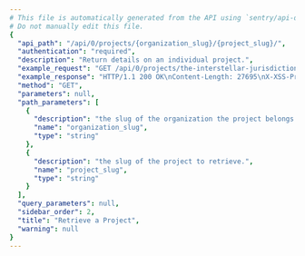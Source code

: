 ```yaml
---
# This file is automatically generated from the API using `sentry/api-docs/generator.py.`
# Do not manually edit this file.
{
  "api_path": "/api/0/projects/{organization_slug}/{project_slug}/", 
  "authentication": "required", 
  "description": "Return details on an individual project.", 
  "example_request": "GET /api/0/projects/the-interstellar-jurisdiction/pump-station/ HTTP/1.1\nHost: sentry.io\nAuthorization: Bearer <token>", 
  "example_response": "HTTP/1.1 200 OK\nContent-Length: 27695\nX-XSS-Protection: 1; mode=block\nX-Content-Type-Options: nosniff\nContent-Language: en\nAccess-Control-Expose-Headers: X-Sentry-Error, Retry-After\nVary: Accept-Language, Cookie\nAccess-Control-Allow-Methods: GET, PUT, DELETE, HEAD, OPTIONS\nAllow: GET, PUT, DELETE, HEAD, OPTIONS\nAccess-Control-Allow-Origin: *\nAccess-Control-Allow-Headers: X-Sentry-Auth, X-Requested-With, Origin, Accept, Content-Type, Authentication, Authorization\nContent-Type: application/json\nX-Frame-Options: deny\n\n{\n  \"allowedDomains\": [\n    \"*\"\n  ], \n  \"avatar\": {\n    \"avatarType\": \"letter_avatar\", \n    \"avatarUuid\": null\n  }, \n  \"builtinSymbolSources\": [\n    \"ios\", \n    \"microsoft\", \n    \"android\"\n  ], \n  \"color\": \"#3fbf7f\", \n  \"dataScrubber\": true, \n  \"dataScrubberDefaults\": true, \n  \"dateCreated\": \"2020-03-10T05:57:36.013755Z\", \n  \"defaultEnvironment\": null, \n  \"digestsMaxDelay\": 1800, \n  \"digestsMinDelay\": 300, \n  \"features\": [\n    \"servicehooks\", \n    \"data-forwarding\", \n    \"rate-limits\", \n    \"releases\", \n    \"minidump\"\n  ], \n  \"fingerprintingRules\": \"\", \n  \"firstEvent\": null, \n  \"groupingConfig\": \"newstyle:2019-10-29\", \n  \"groupingEnhancements\": \"\", \n  \"groupingEnhancementsBase\": \"common:2019-03-23\", \n  \"hasAccess\": true, \n  \"id\": \"2\", \n  \"isBookmarked\": false, \n  \"isInternal\": false, \n  \"isMember\": true, \n  \"isPublic\": false, \n  \"latestRelease\": {\n    \"authors\": [], \n    \"commitCount\": 0, \n    \"data\": {}, \n    \"dateCreated\": \"2020-03-10T05:57:54.097678Z\", \n    \"dateReleased\": null, \n    \"deployCount\": 0, \n    \"firstEvent\": null, \n    \"lastCommit\": null, \n    \"lastDeploy\": null, \n    \"lastEvent\": null, \n    \"newGroups\": 0, \n    \"owner\": null, \n    \"projects\": [\n      {\n        \"name\": \"Pump Station\", \n        \"slug\": \"pump-station\"\n      }\n    ], \n    \"ref\": \"6ba09a7c53235ee8a8fa5ee4c1ca8ca886e7fdbb\", \n    \"shortVersion\": \"2.0rc2\", \n    \"url\": null, \n    \"version\": \"2.0rc2\", \n    \"versionInfo\": {\n      \"buildHash\": null, \n      \"description\": \"2.0rc2\", \n      \"package\": null, \n      \"version\": {\n        \"raw\": \"2.0rc2\"\n      }\n    }\n  }, \n  \"name\": \"Pump Station\", \n  \"options\": {\n    \"feedback:branding\": true, \n    \"filters:blacklisted_ips\": \"\", \n    \"filters:error_messages\": \"\", \n    \"filters:releases\": \"\", \n    \"sentry:csp_ignored_sources\": \"\", \n    \"sentry:csp_ignored_sources_defaults\": true, \n    \"sentry:reprocessing_active\": false\n  }, \n  \"organization\": {\n    \"avatar\": {\n      \"avatarType\": \"letter_avatar\", \n      \"avatarUuid\": null\n    }, \n    \"dateCreated\": \"2020-03-10T05:57:35.976470Z\", \n    \"features\": [\n      \"symbol-sources\", \n      \"shared-issues\", \n      \"integrations-issue-basic\", \n      \"tweak-grouping-config\", \n      \"open-membership\", \n      \"advanced-search\", \n      \"grouping-info\", \n      \"integrations-issue-sync\", \n      \"invite-members\", \n      \"sso-saml2\", \n      \"custom-symbol-sources\", \n      \"sso-basic\"\n    ], \n    \"id\": \"2\", \n    \"isEarlyAdopter\": false, \n    \"name\": \"The Interstellar Jurisdiction\", \n    \"require2FA\": false, \n    \"slug\": \"the-interstellar-jurisdiction\", \n    \"status\": {\n      \"id\": \"active\", \n      \"name\": \"active\"\n    }\n  }, \n  \"platform\": null, \n  \"platforms\": [], \n  \"plugins\": [\n    {\n      \"assets\": [], \n      \"author\": {\n        \"name\": \"Sentry Team\", \n        \"url\": \"https://github.com/getsentry/sentry\"\n      }, \n      \"canDisable\": true, \n      \"contexts\": [], \n      \"description\": \"\\nForward Sentry events to Amazon SQS.\\n\\nAmazon Simple Queue Service (SQS) is a fully managed message\\nqueuing service that enables you to decouple and scale microservices,\\ndistributed systems, and serverless applications.\\n\", \n      \"doc\": \"\", \n      \"enabled\": false, \n      \"featureDescriptions\": [\n        {\n          \"description\": \"Forward Sentry errors and events to Amazon SQS.\", \n          \"featureGate\": \"data-forwarding\"\n        }\n      ], \n      \"features\": [\n        \"data-forwarding\"\n      ], \n      \"hasConfiguration\": true, \n      \"id\": \"amazon-sqs\", \n      \"isHidden\": false, \n      \"isTestable\": false, \n      \"metadata\": {}, \n      \"name\": \"Amazon SQS\", \n      \"resourceLinks\": [\n        {\n          \"title\": \"Report Issue\", \n          \"url\": \"https://github.com/getsentry/sentry/issues\"\n        }, \n        {\n          \"title\": \"View Source\", \n          \"url\": \"https://github.com/getsentry/sentry/tree/master/src/sentry_plugins\"\n        }\n      ], \n      \"shortName\": \"Amazon SQS\", \n      \"slug\": \"amazon-sqs\", \n      \"status\": \"beta\", \n      \"type\": \"data-forwarding\", \n      \"version\": \"10.1.0.dev0\"\n    }, \n    {\n      \"assets\": [], \n      \"author\": {\n        \"name\": \"Sentry Team\", \n        \"url\": \"https://github.com/getsentry/sentry\"\n      }, \n      \"canDisable\": true, \n      \"contexts\": [], \n      \"description\": \"\\nImprove your productivity by creating tasks in Asana directly\\nfrom Sentry issues. This integration also allows you to link Sentry\\nissues to existing tasks in Asana.\\n\", \n      \"doc\": \"\", \n      \"enabled\": false, \n      \"featureDescriptions\": [\n        {\n          \"description\": \"Create and link Sentry issue groups directly to an Asana ticket in any of your\\n            projects, providing a quick way to jump from a Sentry bug to tracked ticket!\", \n          \"featureGate\": \"issue-basic\"\n        }, \n        {\n          \"description\": \"Link Sentry issues to existing Asana tickets.\", \n          \"featureGate\": \"issue-basic\"\n        }\n      ], \n      \"features\": [\n        \"issue-basic\"\n      ], \n      \"hasConfiguration\": true, \n      \"id\": \"asana\", \n      \"isHidden\": false, \n      \"isTestable\": false, \n      \"metadata\": {}, \n      \"name\": \"Asana\", \n      \"resourceLinks\": [\n        {\n          \"title\": \"Report Issue\", \n          \"url\": \"https://github.com/getsentry/sentry/issues\"\n        }, \n        {\n          \"title\": \"View Source\", \n          \"url\": \"https://github.com/getsentry/sentry/tree/master/src/sentry_plugins\"\n        }\n      ], \n      \"shortName\": \"Asana\", \n      \"slug\": \"asana\", \n      \"status\": \"unknown\", \n      \"type\": \"issue-tracking\", \n      \"version\": \"10.1.0.dev0\"\n    }, \n    {\n      \"assets\": [], \n      \"author\": {\n        \"name\": \"Sentry Team\", \n        \"url\": \"https://github.com/getsentry/sentry\"\n      }, \n      \"canDisable\": true, \n      \"contexts\": [], \n      \"description\": \"Integrate Bitbucket issues by linking a repository to a project.\", \n      \"doc\": \"\", \n      \"enabled\": false, \n      \"featureDescriptions\": [\n        {\n          \"description\": \"Track commits and releases (learn more\\n            [here](https://docs.sentry.io/learn/releases/))\", \n          \"featureGate\": \"commits\"\n        }, \n        {\n          \"description\": \"Create Bitbucket issues from Sentry\", \n          \"featureGate\": \"issue-basic\"\n        }, \n        {\n          \"description\": \"Link Sentry issues to existing Bitbucket issues\", \n          \"featureGate\": \"issue-basic\"\n        }\n      ], \n      \"features\": [\n        \"commits\", \n        \"issue-basic\"\n      ], \n      \"hasConfiguration\": true, \n      \"id\": \"bitbucket\", \n      \"isHidden\": true, \n      \"isTestable\": false, \n      \"metadata\": {}, \n      \"name\": \"Bitbucket\", \n      \"resourceLinks\": [\n        {\n          \"title\": \"Report Issue\", \n          \"url\": \"https://github.com/getsentry/sentry/issues\"\n        }, \n        {\n          \"title\": \"View Source\", \n          \"url\": \"https://github.com/getsentry/sentry/tree/master/src/sentry_plugins\"\n        }\n      ], \n      \"shortName\": \"Bitbucket\", \n      \"slug\": \"bitbucket\", \n      \"status\": \"unknown\", \n      \"type\": \"issue-tracking\", \n      \"version\": \"10.1.0.dev0\"\n    }, \n    {\n      \"assets\": [], \n      \"author\": {\n        \"name\": \"Sentry Team\", \n        \"url\": \"https://github.com/getsentry/sentry\"\n      }, \n      \"canDisable\": true, \n      \"contexts\": [], \n      \"description\": \"Create Clubhouse Stories from a project.\", \n      \"doc\": \"\", \n      \"enabled\": false, \n      \"featureDescriptions\": [\n        {\n          \"description\": \"Create and link Sentry issue groups directly to a Clubhouse story in any of your\\n            projects, providing a quick way to jump from a Sentry bug to tracked ticket!\", \n          \"featureGate\": \"issue-basic\"\n        }, \n        {\n          \"description\": \"Link Sentry issues to existing Clubhouse stories.\", \n          \"featureGate\": \"issue-basic\"\n        }\n      ], \n      \"features\": [\n        \"issue-basic\"\n      ], \n      \"hasConfiguration\": true, \n      \"id\": \"clubhouse\", \n      \"isHidden\": true, \n      \"isTestable\": false, \n      \"metadata\": {}, \n      \"name\": \"Clubhouse\", \n      \"resourceLinks\": [\n        {\n          \"title\": \"Report Issue\", \n          \"url\": \"https://github.com/getsentry/sentry/issues\"\n        }, \n        {\n          \"title\": \"View Source\", \n          \"url\": \"https://github.com/getsentry/sentry/tree/master/src/sentry_plugins\"\n        }\n      ], \n      \"shortName\": \"Clubhouse\", \n      \"slug\": \"clubhouse\", \n      \"status\": \"unknown\", \n      \"type\": \"issue-tracking\", \n      \"version\": \"10.1.0.dev0\"\n    }, \n    {\n      \"assets\": [], \n      \"author\": {\n        \"name\": \"Sentry Team\", \n        \"url\": \"https://github.com/getsentry/sentry\"\n      }, \n      \"canDisable\": true, \n      \"contexts\": [], \n      \"description\": \"Integrate GitHub issues by linking a repository to a project.\", \n      \"doc\": \"\", \n      \"enabled\": false, \n      \"featureDescriptions\": [\n        {\n          \"description\": \"Create and link Sentry issue groups directly to a GitHub issue or pull\\n            request in any of your repositories, providing a quick way to jump from\\n            Sentry bug to tracked issue or PR!\", \n          \"featureGate\": \"issue-basic\"\n        }, \n        {\n          \"description\": \"Authorize repositories to be added to your Sentry organization to augment\\n            sentry issues with commit data with [deployment\\n            tracking](https://docs.sentry.io/learn/releases/).\", \n          \"featureGate\": \"commits\"\n        }\n      ], \n      \"features\": [\n        \"commits\", \n        \"issue-basic\"\n      ], \n      \"hasConfiguration\": true, \n      \"id\": \"github\", \n      \"isHidden\": true, \n      \"isTestable\": false, \n      \"metadata\": {}, \n      \"name\": \"GitHub\", \n      \"resourceLinks\": [\n        {\n          \"title\": \"Report Issue\", \n          \"url\": \"https://github.com/getsentry/sentry/issues\"\n        }, \n        {\n          \"title\": \"View Source\", \n          \"url\": \"https://github.com/getsentry/sentry/tree/master/src/sentry_plugins\"\n        }\n      ], \n      \"shortName\": \"GitHub\", \n      \"slug\": \"github\", \n      \"status\": \"unknown\", \n      \"type\": \"issue-tracking\", \n      \"version\": \"10.1.0.dev0\"\n    }, \n    {\n      \"assets\": [], \n      \"author\": {\n        \"name\": \"Sentry Team\", \n        \"url\": \"https://github.com/getsentry/sentry\"\n      }, \n      \"canDisable\": true, \n      \"contexts\": [], \n      \"description\": \"Integrate GitLab issues by linking a repository to a project\", \n      \"doc\": \"\", \n      \"enabled\": false, \n      \"featureDescriptions\": [\n        {\n          \"description\": \"Track commits and releases (learn more\\n            [here](https://docs.sentry.io/learn/releases/))\", \n          \"featureGate\": \"commits\"\n        }, \n        {\n          \"description\": \"Resolve Sentry issues via GitLab commits and merge requests by\\n            including `Fixes PROJ-ID` in the message\", \n          \"featureGate\": \"commits\"\n        }, \n        {\n          \"description\": \"Create GitLab issues from Sentry\", \n          \"featureGate\": \"issue-basic\"\n        }, \n        {\n          \"description\": \"Link Sentry issues to existing GitLab issues\", \n          \"featureGate\": \"issue-basic\"\n        }\n      ], \n      \"features\": [\n        \"commits\", \n        \"issue-basic\"\n      ], \n      \"hasConfiguration\": true, \n      \"id\": \"gitlab\", \n      \"isHidden\": true, \n      \"isTestable\": false, \n      \"metadata\": {}, \n      \"name\": \"GitLab\", \n      \"resourceLinks\": [\n        {\n          \"title\": \"Report Issue\", \n          \"url\": \"https://github.com/getsentry/sentry/issues\"\n        }, \n        {\n          \"title\": \"View Source\", \n          \"url\": \"https://github.com/getsentry/sentry/tree/master/src/sentry_plugins\"\n        }\n      ], \n      \"shortName\": \"GitLab\", \n      \"slug\": \"gitlab\", \n      \"status\": \"unknown\", \n      \"type\": \"issue-tracking\", \n      \"version\": \"10.1.0.dev0\"\n    }, \n    {\n      \"assets\": [], \n      \"author\": {\n        \"name\": \"Sentry Team\", \n        \"url\": \"https://github.com/getsentry\"\n      }, \n      \"canDisable\": true, \n      \"contexts\": [], \n      \"description\": \"Integrate Heroku release tracking.\", \n      \"doc\": \"\", \n      \"enabled\": false, \n      \"featureDescriptions\": [\n        {\n          \"description\": \"Integrate Heroku release tracking.\", \n          \"featureGate\": \"deployment\"\n        }\n      ], \n      \"features\": [\n        \"deployment\"\n      ], \n      \"hasConfiguration\": true, \n      \"id\": \"heroku\", \n      \"isHidden\": false, \n      \"isTestable\": false, \n      \"metadata\": {}, \n      \"name\": \"Heroku\", \n      \"resourceLinks\": [\n        {\n          \"title\": \"Report Issue\", \n          \"url\": \"https://github.com/getsentry/sentry/issues\"\n        }, \n        {\n          \"title\": \"View Source\", \n          \"url\": \"https://github.com/getsentry/sentry/tree/master/src/sentry_plugins\"\n        }\n      ], \n      \"shortName\": \"Heroku\", \n      \"slug\": \"heroku\", \n      \"status\": \"unknown\", \n      \"type\": \"release-tracking\", \n      \"version\": \"10.1.0.dev0\"\n    }, \n    {\n      \"assets\": [], \n      \"author\": {\n        \"name\": \"Sentry Team\", \n        \"url\": \"https://github.com/getsentry/sentry\"\n      }, \n      \"canDisable\": true, \n      \"contexts\": [], \n      \"description\": \"Integrate JIRA issues by linking a project.\", \n      \"doc\": \"\", \n      \"enabled\": false, \n      \"featureDescriptions\": [\n        {\n          \"description\": \"Create and link Sentry issue groups directly to a Jira ticket in any of your\\n            projects, providing a quick way to jump from a Sentry bug to tracked ticket!\", \n          \"featureGate\": \"issue-basic\"\n        }\n      ], \n      \"features\": [\n        \"issue-basic\"\n      ], \n      \"hasConfiguration\": true, \n      \"id\": \"jira\", \n      \"isHidden\": true, \n      \"isTestable\": false, \n      \"metadata\": {}, \n      \"name\": \"JIRA\", \n      \"resourceLinks\": [\n        {\n          \"title\": \"Report Issue\", \n          \"url\": \"https://github.com/getsentry/sentry/issues\"\n        }, \n        {\n          \"title\": \"View Source\", \n          \"url\": \"https://github.com/getsentry/sentry/tree/master/src/sentry_plugins\"\n        }\n      ], \n      \"shortName\": \"JIRA\", \n      \"slug\": \"jira\", \n      \"status\": \"unknown\", \n      \"type\": \"issue-tracking\", \n      \"version\": \"10.1.0.dev0\"\n    }, \n    {\n      \"assets\": [], \n      \"author\": {\n        \"name\": \"Sentry Team\", \n        \"url\": \"https://github.com/getsentry\"\n      }, \n      \"canDisable\": true, \n      \"contexts\": [], \n      \"description\": \"\\nTrigger alerts in Opsgenie from Sentry.\\n\\nOpsgenie is a cloud-based service for dev & ops teams, providing reliable\\nalerts, on-call schedule management and escalations. OpsGenie integrates with\\nmonitoring tools & services, ensures the right people are notified.\\n\", \n      \"doc\": \"\", \n      \"enabled\": false, \n      \"featureDescriptions\": [\n        {\n          \"description\": \"Configure rule based OpsGenie alerts to automatically be triggered.\", \n          \"featureGate\": \"alert-rule\"\n        }\n      ], \n      \"features\": [\n        \"alert-rule\"\n      ], \n      \"hasConfiguration\": true, \n      \"id\": \"opsgenie\", \n      \"isHidden\": false, \n      \"isTestable\": true, \n      \"metadata\": {}, \n      \"name\": \"OpsGenie\", \n      \"resourceLinks\": [\n        {\n          \"title\": \"Report Issue\", \n          \"url\": \"https://github.com/getsentry/sentry/issues\"\n        }, \n        {\n          \"title\": \"View Source\", \n          \"url\": \"https://github.com/getsentry/sentry/tree/master/src/sentry_plugins\"\n        }\n      ], \n      \"shortName\": \"OpsGenie\", \n      \"slug\": \"opsgenie\", \n      \"status\": \"unknown\", \n      \"type\": \"notification\", \n      \"version\": \"10.1.0.dev0\"\n    }, \n    {\n      \"assets\": [], \n      \"author\": {\n        \"name\": \"Sentry Team\", \n        \"url\": \"https://github.com/getsentry/sentry\"\n      }, \n      \"canDisable\": true, \n      \"contexts\": [], \n      \"description\": \"Send alerts to PagerDuty.\", \n      \"doc\": \"\", \n      \"enabled\": false, \n      \"featureDescriptions\": [\n        {\n          \"description\": \"Configure rule based PagerDuty alerts to automatically be triggered in a specific\\n            service - or in multiple services!\", \n          \"featureGate\": \"alert-rule\"\n        }\n      ], \n      \"features\": [\n        \"alert-rule\"\n      ], \n      \"hasConfiguration\": true, \n      \"id\": \"pagerduty\", \n      \"isHidden\": true, \n      \"isTestable\": true, \n      \"metadata\": {}, \n      \"name\": \"PagerDuty\", \n      \"resourceLinks\": [\n        {\n          \"title\": \"Report Issue\", \n          \"url\": \"https://github.com/getsentry/sentry/issues\"\n        }, \n        {\n          \"title\": \"View Source\", \n          \"url\": \"https://github.com/getsentry/sentry/tree/master/src/sentry_plugins\"\n        }\n      ], \n      \"shortName\": \"PagerDuty\", \n      \"slug\": \"pagerduty\", \n      \"status\": \"unknown\", \n      \"type\": \"notification\", \n      \"version\": \"10.1.0.dev0\"\n    }, \n    {\n      \"assets\": [], \n      \"author\": {\n        \"name\": \"Sentry Team\", \n        \"url\": \"https://github.com/getsentry/sentry\"\n      }, \n      \"canDisable\": true, \n      \"contexts\": [], \n      \"description\": \"\\nImprove your productivity by creating tickets in Phabricator directly from Sentry issues.\\nThis integration also allows you to link Sentry issues to existing tickets in Phabricator.\\n\\nPhabricator is a set of tools for developing software. It includes applications for\\ncode review, repository hosting, bug tracking, project management, and more.\\n\", \n      \"doc\": \"\", \n      \"enabled\": false, \n      \"featureDescriptions\": [\n        {\n          \"description\": \"Create and link Sentry issue groups directly to a Phabricator ticket in any of your\\n            projects, providing a quick way to jump from a Sentry bug to tracked ticket!\", \n          \"featureGate\": \"issue-basic\"\n        }, \n        {\n          \"description\": \"Link Sentry issues to existing Phabricator tickets.\", \n          \"featureGate\": \"issue-basic\"\n        }\n      ], \n      \"features\": [\n        \"issue-basic\"\n      ], \n      \"hasConfiguration\": true, \n      \"id\": \"phabricator\", \n      \"isHidden\": false, \n      \"isTestable\": false, \n      \"metadata\": {}, \n      \"name\": \"Phabricator\", \n      \"resourceLinks\": [\n        {\n          \"title\": \"Report Issue\", \n          \"url\": \"https://github.com/getsentry/sentry/issues\"\n        }, \n        {\n          \"title\": \"View Source\", \n          \"url\": \"https://github.com/getsentry/sentry/tree/master/src/sentry_plugins\"\n        }\n      ], \n      \"shortName\": \"Phabricator\", \n      \"slug\": \"phabricator\", \n      \"status\": \"unknown\", \n      \"type\": \"issue-tracking\", \n      \"version\": \"10.1.0.dev0\"\n    }, \n    {\n      \"assets\": [], \n      \"author\": {\n        \"name\": \"Sentry Team\", \n        \"url\": \"https://github.com/getsentry/sentry\"\n      }, \n      \"canDisable\": true, \n      \"contexts\": [], \n      \"description\": \"\\nImprove your productivity by creating tickets in Pivotal Tracker directly from Sentry issues.\\nThis integration also allows you to link Sentry issues to existing tickets in Pivotal Tracker.\\n\\nPivotal Tracker is a straightforward project-planning tool that helps software development\\nteams form realistic expectations about when work might be completed based on the teams\\nongoing performance. Tracker visualizes your projects in the form of stories\\nmoving through your workflow, encouraging you to break down projects into manageable\\nchunks and have important conversations about deliverables and scope.\\n\", \n      \"doc\": \"\", \n      \"enabled\": false, \n      \"featureDescriptions\": [\n        {\n          \"description\": \"Create and link Sentry issue groups directly to a Pivotal Tracker ticket in any of your\\n            projects, providing a quick way to jump from a Sentry bug to tracked ticket!\", \n          \"featureGate\": \"issue-basic\"\n        }, \n        {\n          \"description\": \"Link Sentry issues to existing Pivotal Tracker tickets.\", \n          \"featureGate\": \"issue-basic\"\n        }\n      ], \n      \"features\": [\n        \"issue-basic\"\n      ], \n      \"hasConfiguration\": true, \n      \"id\": \"pivotal\", \n      \"isHidden\": false, \n      \"isTestable\": false, \n      \"metadata\": {}, \n      \"name\": \"Pivotal Tracker\", \n      \"resourceLinks\": [\n        {\n          \"title\": \"Report Issue\", \n          \"url\": \"https://github.com/getsentry/sentry/issues\"\n        }, \n        {\n          \"title\": \"View Source\", \n          \"url\": \"https://github.com/getsentry/sentry/tree/master/src/sentry_plugins\"\n        }\n      ], \n      \"shortName\": \"Pivotal Tracker\", \n      \"slug\": \"pivotal\", \n      \"status\": \"unknown\", \n      \"type\": \"issue-tracking\", \n      \"version\": \"10.1.0.dev0\"\n    }, \n    {\n      \"assets\": [], \n      \"author\": {\n        \"name\": \"Sentry Team\", \n        \"url\": \"https://github.com/getsentry/sentry\"\n      }, \n      \"canDisable\": true, \n      \"contexts\": [], \n      \"description\": \"\\nGet notified of Sentry alerts on any device using the Pushover integration.\\n\\nPushover makes it easy to get real-time notifications on your Android, iPhone, iPad, and Desktop.\\n\", \n      \"doc\": \"\", \n      \"enabled\": false, \n      \"featureDescriptions\": [\n        {\n          \"description\": \"Configure rule based Pushover notifications to be sent.\", \n          \"featureGate\": \"alert-rule\"\n        }\n      ], \n      \"features\": [\n        \"alert-rule\"\n      ], \n      \"hasConfiguration\": true, \n      \"id\": \"pushover\", \n      \"isHidden\": false, \n      \"isTestable\": true, \n      \"metadata\": {}, \n      \"name\": \"Pushover\", \n      \"resourceLinks\": [\n        {\n          \"title\": \"Report Issue\", \n          \"url\": \"https://github.com/getsentry/sentry/issues\"\n        }, \n        {\n          \"title\": \"View Source\", \n          \"url\": \"https://github.com/getsentry/sentry/tree/master/src/sentry_plugins\"\n        }\n      ], \n      \"shortName\": \"Pushover\", \n      \"slug\": \"pushover\", \n      \"status\": \"unknown\", \n      \"type\": \"notification\", \n      \"version\": \"10.1.0.dev0\"\n    }, \n    {\n      \"assets\": [], \n      \"author\": {\n        \"name\": \"Sentry\", \n        \"url\": \"https://github.com/getsentry/sentry\"\n      }, \n      \"canDisable\": true, \n      \"contexts\": [], \n      \"description\": \"\\nCreate issues in Redmine directly from Sentry. This integration also\\nallows you to link Sentry issues to existing tickets in Redmine.\\n\\nRedmine is a flexible project management web application. Written using\\nthe Ruby on Rails framework, it is cross-platform and cross-database.\\n\", \n      \"doc\": \"\", \n      \"enabled\": false, \n      \"featureDescriptions\": [\n        {\n          \"description\": \"Create and link Sentry issue groups directly to an Redmine issue in any of your\\n            projects, providing a quick way to jump from a Sentry bug to tracked ticket!\", \n          \"featureGate\": \"issue-basic\"\n        }, \n        {\n          \"description\": \"Link Sentry issues to existing Redmine issue.\", \n          \"featureGate\": \"issue-basic\"\n        }\n      ], \n      \"features\": [\n        \"issue-basic\"\n      ], \n      \"hasConfiguration\": true, \n      \"id\": \"redmine\", \n      \"isHidden\": false, \n      \"isTestable\": false, \n      \"metadata\": {}, \n      \"name\": \"Redmine\", \n      \"resourceLinks\": [\n        {\n          \"title\": \"Report Issue\", \n          \"url\": \"https://github.com/getsentry/sentry/issues\"\n        }, \n        {\n          \"title\": \"View Source\", \n          \"url\": \"https://github.com/getsentry/sentry/tree/master/src/sentry_plugins\"\n        }\n      ], \n      \"shortName\": \"Redmine\", \n      \"slug\": \"redmine\", \n      \"status\": \"unknown\", \n      \"type\": \"issue-tracking\", \n      \"version\": \"10.1.0.dev0\"\n    }, \n    {\n      \"assets\": [], \n      \"author\": {\n        \"name\": \"Sentry Team\", \n        \"url\": \"https://github.com/getsentry/sentry\"\n      }, \n      \"canDisable\": true, \n      \"contexts\": [], \n      \"description\": \"\\nSend Sentry events to Segment. This integration allows you to collect all your client-side data\\nfor Sentry automatically without the need to install the Sentry client library.\\nEnable Sentry in your Segment settings to asynchronously load Raven.js onto your page without\\ntouching the code in your application.\\n\\nSegment is a customer data platform (CDP) that helps you collect, clean, and control your customer data.\\n\", \n      \"doc\": \"\", \n      \"enabled\": false, \n      \"featureDescriptions\": [\n        {\n          \"description\": \"Forward Sentry errors and events to Segment.\", \n          \"featureGate\": \"data-forwarding\"\n        }\n      ], \n      \"features\": [\n        \"data-forwarding\"\n      ], \n      \"hasConfiguration\": true, \n      \"id\": \"segment\", \n      \"isHidden\": false, \n      \"isTestable\": false, \n      \"metadata\": {}, \n      \"name\": \"Segment\", \n      \"resourceLinks\": [\n        {\n          \"title\": \"Report Issue\", \n          \"url\": \"https://github.com/getsentry/sentry/issues\"\n        }, \n        {\n          \"title\": \"View Source\", \n          \"url\": \"https://github.com/getsentry/sentry/tree/master/src/sentry_plugins\"\n        }\n      ], \n      \"shortName\": \"Segment\", \n      \"slug\": \"segment\", \n      \"status\": \"beta\", \n      \"type\": \"data-forwarding\", \n      \"version\": \"10.1.0.dev0\"\n    }, \n    {\n      \"assets\": [], \n      \"author\": {\n        \"name\": \"Sentry Team\", \n        \"url\": \"https://github.com/getsentry/sentry\"\n      }, \n      \"canDisable\": true, \n      \"contexts\": [\n        \"sessionstack\"\n      ], \n      \"description\": \"Watch SessionStack recordings in Sentry.\", \n      \"doc\": \"\", \n      \"enabled\": false, \n      \"featureDescriptions\": [\n        {\n          \"description\": \"Watch the SessionStack session replay of a user in a video widget embedded in the Sentry UI for an issue.\", \n          \"featureGate\": \"session-replay\"\n        }\n      ], \n      \"features\": [\n        \"session-replay\"\n      ], \n      \"hasConfiguration\": true, \n      \"id\": \"sessionstack\", \n      \"isHidden\": false, \n      \"isTestable\": false, \n      \"metadata\": {}, \n      \"name\": \"SessionStack\", \n      \"resourceLinks\": [\n        {\n          \"title\": \"Report Issue\", \n          \"url\": \"https://github.com/getsentry/sentry/issues\"\n        }, \n        {\n          \"title\": \"View Source\", \n          \"url\": \"https://github.com/getsentry/sentry/tree/master/src/sentry_plugins\"\n        }\n      ], \n      \"shortName\": \"SessionStack\", \n      \"slug\": \"sessionstack\", \n      \"status\": \"unknown\", \n      \"type\": \"default\", \n      \"version\": \"10.1.0.dev0\"\n    }, \n    {\n      \"assets\": [], \n      \"author\": {\n        \"name\": \"Sentry Team\", \n        \"url\": \"https://github.com/getsentry/sentry\"\n      }, \n      \"canDisable\": true, \n      \"contexts\": [], \n      \"description\": \"Post notifications to a Slack channel.\", \n      \"doc\": \"\", \n      \"enabled\": false, \n      \"featureDescriptions\": [\n        {\n          \"description\": \"Configure rule based Slack notifications to automatically be posted into a\\n            specific channel. Want any error that's happening more than 100 times a\\n            minute to be posted in `#critical-errors`? Setup a rule for it!\", \n          \"featureGate\": \"alert-rule\"\n        }\n      ], \n      \"features\": [\n        \"alert-rule\"\n      ], \n      \"hasConfiguration\": true, \n      \"id\": \"slack\", \n      \"isHidden\": true, \n      \"isTestable\": true, \n      \"metadata\": {}, \n      \"name\": \"Slack\", \n      \"resourceLinks\": [\n        {\n          \"title\": \"Report Issue\", \n          \"url\": \"https://github.com/getsentry/sentry/issues\"\n        }, \n        {\n          \"title\": \"View Source\", \n          \"url\": \"https://github.com/getsentry/sentry/tree/master/src/sentry_plugins\"\n        }\n      ], \n      \"shortName\": \"Slack\", \n      \"slug\": \"slack\", \n      \"status\": \"unknown\", \n      \"type\": \"notification\", \n      \"version\": \"10.1.0.dev0\"\n    }, \n    {\n      \"assets\": [], \n      \"author\": {\n        \"name\": \"Sentry Team\", \n        \"url\": \"https://github.com/getsentry/sentry\"\n      }, \n      \"canDisable\": true, \n      \"contexts\": [], \n      \"description\": \"\\nSend Sentry events to Splunk.\\n\", \n      \"doc\": \"\", \n      \"enabled\": false, \n      \"featureDescriptions\": [\n        {\n          \"description\": \"Forward Sentry errors and events to Splunk.\", \n          \"featureGate\": \"data-forwarding\"\n        }\n      ], \n      \"features\": [\n        \"data-forwarding\"\n      ], \n      \"hasConfiguration\": true, \n      \"id\": \"splunk\", \n      \"isHidden\": false, \n      \"isTestable\": false, \n      \"metadata\": {}, \n      \"name\": \"Splunk\", \n      \"resourceLinks\": [\n        {\n          \"title\": \"Splunk Setup Instructions\", \n          \"url\": \"https://github.com/getsentry/sentry/blob/master/src/sentry_plugins/splunk/Splunk_Instructions.rst\"\n        }, \n        {\n          \"title\": \"Report Issue\", \n          \"url\": \"https://github.com/getsentry/sentry/issues\"\n        }, \n        {\n          \"title\": \"View Source\", \n          \"url\": \"https://github.com/getsentry/sentry/tree/master/src/sentry_plugins\"\n        }\n      ], \n      \"shortName\": \"Splunk\", \n      \"slug\": \"splunk\", \n      \"status\": \"unknown\", \n      \"type\": \"data-forwarding\", \n      \"version\": \"10.1.0.dev0\"\n    }, \n    {\n      \"assets\": [], \n      \"author\": {\n        \"name\": \"Sentry Team\", \n        \"url\": \"https://github.com/getsentry/sentry\"\n      }, \n      \"canDisable\": true, \n      \"contexts\": [], \n      \"description\": \"\\nCreate issues in Teamwork directly from Sentry. This integration also allows\\nyou to link Sentry issues to existing tickets in Teamwork.\\n\\nTeamwork is a work and project management tool that helps teams improve\\ncollaboration, visibility, accountability and ultimately results.\\n\", \n      \"doc\": \"\", \n      \"enabled\": false, \n      \"featureDescriptions\": [\n        {\n          \"description\": \"Create and link Sentry issue groups directly to an Teamwork ticket in any of your\\n            projects, providing a quick way to jump from a Sentry bug to tracked ticket!\", \n          \"featureGate\": \"issue-basic\"\n        }, \n        {\n          \"description\": \"Link Sentry issues to existing Teamwork tickets.\", \n          \"featureGate\": \"issue-basic\"\n        }\n      ], \n      \"features\": [\n        \"issue-basic\"\n      ], \n      \"hasConfiguration\": true, \n      \"id\": \"teamwork\", \n      \"isHidden\": false, \n      \"isTestable\": false, \n      \"metadata\": {}, \n      \"name\": \"Teamwork\", \n      \"resourceLinks\": [\n        {\n          \"title\": \"Report Issue\", \n          \"url\": \"https://github.com/getsentry/sentry/issues\"\n        }, \n        {\n          \"title\": \"View Source\", \n          \"url\": \"https://github.com/getsentry/sentry/tree/master/src/sentry_plugins\"\n        }\n      ], \n      \"shortName\": \"Teamwork\", \n      \"slug\": \"teamwork\", \n      \"status\": \"unknown\", \n      \"type\": \"issue-tracking\", \n      \"version\": \"10.1.0.dev0\"\n    }, \n    {\n      \"assets\": [], \n      \"author\": {\n        \"name\": \"Sentry Team\", \n        \"url\": \"https://github.com/getsentry/sentry\"\n      }, \n      \"canDisable\": true, \n      \"contexts\": [], \n      \"description\": \"\\nCreate cards in Trello directly from Sentry. This integration also allows\\nyou to link Sentry issues to existing cards in Trello.\\n\\nTrello is the easy, free, flexible, and visual way to manage your projects\\nand organize anything, trusted by millions of people from all over the world.\\n\", \n      \"doc\": \"\", \n      \"enabled\": false, \n      \"featureDescriptions\": [\n        {\n          \"description\": \"Create and link Sentry issue groups directly to an Trello card in any of your\\n            projects, providing a quick way to jump from a Sentry bug to tracked ticket!\", \n          \"featureGate\": \"issue-basic\"\n        }, \n        {\n          \"description\": \"Link Sentry issues to existing Trello cards\", \n          \"featureGate\": \"issue-basic\"\n        }\n      ], \n      \"features\": [\n        \"issue-basic\"\n      ], \n      \"hasConfiguration\": true, \n      \"id\": \"trello\", \n      \"isHidden\": false, \n      \"isTestable\": false, \n      \"metadata\": {}, \n      \"name\": \"Trello\", \n      \"resourceLinks\": [\n        {\n          \"title\": \"Trello Setup Instructions\", \n          \"url\": \"https://github.com/getsentry/sentry/blob/master/src/sentry_plugins/trello/Trello_Instructions.md\"\n        }, \n        {\n          \"title\": \"Report Issue\", \n          \"url\": \"https://github.com/getsentry/sentry/issues\"\n        }, \n        {\n          \"title\": \"View Source\", \n          \"url\": \"https://github.com/getsentry/sentry/tree/master/src/sentry_plugins\"\n        }\n      ], \n      \"shortName\": \"Trello\", \n      \"slug\": \"trello\", \n      \"status\": \"unknown\", \n      \"type\": \"issue-tracking\", \n      \"version\": \"10.1.0.dev0\"\n    }, \n    {\n      \"assets\": [], \n      \"author\": {\n        \"name\": \"Matt Robenolt\", \n        \"url\": \"https://github.com/mattrobenolt\"\n      }, \n      \"canDisable\": true, \n      \"contexts\": [], \n      \"description\": \"\\nGet notified of Sentry alerts via SMS.\\n\\nTwilio allows users to send and receive text messages globally with\\nthe API that over a million developers depend on.\\n\", \n      \"doc\": \"\", \n      \"enabled\": false, \n      \"featureDescriptions\": [\n        {\n          \"description\": \"Configure rule based SMS notifications to be sent via Twilio.\", \n          \"featureGate\": \"alert-rule\"\n        }\n      ], \n      \"features\": [\n        \"alert-rule\"\n      ], \n      \"hasConfiguration\": true, \n      \"id\": \"twilio\", \n      \"isHidden\": false, \n      \"isTestable\": true, \n      \"metadata\": {}, \n      \"name\": \"Twilio (SMS)\", \n      \"resourceLinks\": [\n        {\n          \"title\": \"Documentation\", \n          \"url\": \"https://github.com/getsentry/sentry/blob/master/src/sentry_plugins/twilio/Twilio_Instructions.md\"\n        }, \n        {\n          \"title\": \"Report Issue\", \n          \"url\": \"https://github.com/getsentry/sentry/issues\"\n        }, \n        {\n          \"title\": \"View Source\", \n          \"url\": \"https://github.com/getsentry/sentry/tree/master/src/sentry_plugins/twilio\"\n        }, \n        {\n          \"title\": \"Twilio\", \n          \"url\": \"https://www.twilio.com/\"\n        }\n      ], \n      \"shortName\": \"Twilio (SMS)\", \n      \"slug\": \"twilio\", \n      \"status\": \"unknown\", \n      \"type\": \"notification\", \n      \"version\": \"10.1.0.dev0\"\n    }, \n    {\n      \"assets\": [], \n      \"author\": {\n        \"name\": \"Sentry Team\", \n        \"url\": \"https://github.com/getsentry/sentry\"\n      }, \n      \"canDisable\": true, \n      \"contexts\": [], \n      \"description\": \"\\nTrigger alerts in VictorOps from Sentry.\\n\\nVictorOps is incident response software purpose-built for teams powering the\\nevolution of software. With on-call basics, cross-team collaboration, and\\nstreamlined visibility, we champion the engineers powering innovation and uptime.\\n\", \n      \"doc\": \"\", \n      \"enabled\": false, \n      \"featureDescriptions\": [\n        {\n          \"description\": \"Configure rule based VictorOps alerts to automatically be triggered.\", \n          \"featureGate\": \"alert-rule\"\n        }\n      ], \n      \"features\": [\n        \"alert-rule\"\n      ], \n      \"hasConfiguration\": true, \n      \"id\": \"victorops\", \n      \"isHidden\": false, \n      \"isTestable\": true, \n      \"metadata\": {}, \n      \"name\": \"VictorOps\", \n      \"resourceLinks\": [\n        {\n          \"title\": \"Report Issue\", \n          \"url\": \"https://github.com/getsentry/sentry/issues\"\n        }, \n        {\n          \"title\": \"View Source\", \n          \"url\": \"https://github.com/getsentry/sentry/tree/master/src/sentry_plugins\"\n        }\n      ], \n      \"shortName\": \"VictorOps\", \n      \"slug\": \"victorops\", \n      \"status\": \"unknown\", \n      \"type\": \"notification\", \n      \"version\": \"10.1.0.dev0\"\n    }, \n    {\n      \"assets\": [], \n      \"author\": {\n        \"name\": \"Sentry Team\", \n        \"url\": \"https://github.com/getsentry/sentry\"\n      }, \n      \"canDisable\": true, \n      \"contexts\": [], \n      \"description\": \"Integrate Visual Studio Team Services work items by linking a project.\", \n      \"doc\": \"\", \n      \"enabled\": false, \n      \"featureDescriptions\": [\n        {\n          \"description\": \"Create and link Sentry issue groups directly to a Azure DevOps work item in any of\\n            your projects, providing a quick way to jump from Sentry bug to tracked\\n            work item!\", \n          \"featureGate\": \"issue-basic\"\n        }\n      ], \n      \"features\": [\n        \"issue-basic\"\n      ], \n      \"hasConfiguration\": true, \n      \"id\": \"vsts\", \n      \"isHidden\": true, \n      \"isTestable\": false, \n      \"metadata\": {}, \n      \"name\": \"Visual Studio Team Services\", \n      \"resourceLinks\": [\n        {\n          \"title\": \"Report Issue\", \n          \"url\": \"https://github.com/getsentry/sentry/issues\"\n        }, \n        {\n          \"title\": \"View Source\", \n          \"url\": \"https://github.com/getsentry/sentry/tree/master/src/sentry_plugins\"\n        }\n      ], \n      \"shortName\": \"VSTS\", \n      \"slug\": \"vsts\", \n      \"status\": \"unknown\", \n      \"type\": \"issue-tracking\", \n      \"version\": \"10.1.0.dev0\"\n    }, \n    {\n      \"assets\": [], \n      \"author\": {\n        \"name\": \"Sentry Team\", \n        \"url\": \"https://github.com/getsentry/sentry\"\n      }, \n      \"canDisable\": true, \n      \"contexts\": [], \n      \"description\": \"\\nTrigger outgoing HTTP POST requests from Sentry.\\n\\nNote: To configure webhooks over multiple projects, we recommend setting up an\\n[Internal Integration](https://docs.sentry.io/workflow/integrations/integration-platform/#internal-integrations).\\n\", \n      \"doc\": \"\", \n      \"enabled\": false, \n      \"featureDescriptions\": [\n        {\n          \"description\": \"Configure rule based outgoing HTTP POST requests from Sentry.\", \n          \"featureGate\": \"alert-rule\"\n        }\n      ], \n      \"features\": [\n        \"alert-rule\"\n      ], \n      \"hasConfiguration\": true, \n      \"id\": \"webhooks\", \n      \"isHidden\": false, \n      \"isTestable\": true, \n      \"metadata\": {}, \n      \"name\": \"WebHooks\", \n      \"resourceLinks\": [\n        {\n          \"title\": \"Report Issue\", \n          \"url\": \"https://github.com/getsentry/sentry/issues\"\n        }, \n        {\n          \"title\": \"View Source\", \n          \"url\": \"https://github.com/getsentry/sentry/tree/master/src/sentry/plugins/sentry_webhooks\"\n        }\n      ], \n      \"shortName\": \"WebHooks\", \n      \"slug\": \"webhooks\", \n      \"status\": \"unknown\", \n      \"type\": \"notification\", \n      \"version\": \"10.1.0.dev0\"\n    }\n  ], \n  \"processingIssues\": 0, \n  \"relayPiiConfig\": null, \n  \"resolveAge\": 0, \n  \"safeFields\": [], \n  \"scrapeJavaScript\": true, \n  \"scrubIPAddresses\": false, \n  \"securityToken\": \"1f27857e629411ea920f0242ac110002\", \n  \"securityTokenHeader\": null, \n  \"sensitiveFields\": [], \n  \"slug\": \"pump-station\", \n  \"status\": \"active\", \n  \"storeCrashReports\": 0, \n  \"subjectPrefix\": \"[Sentry] \", \n  \"subjectTemplate\": \"$shortID - $title\", \n  \"symbolSources\": null, \n  \"team\": {\n    \"id\": \"2\", \n    \"name\": \"Powerful Abolitionist\", \n    \"slug\": \"powerful-abolitionist\"\n  }, \n  \"teams\": [\n    {\n      \"id\": \"2\", \n      \"name\": \"Powerful Abolitionist\", \n      \"slug\": \"powerful-abolitionist\"\n    }\n  ], \n  \"verifySSL\": false\n}", 
  "method": "GET", 
  "parameters": null, 
  "path_parameters": [
    {
      "description": "the slug of the organization the project belongs to.", 
      "name": "organization_slug", 
      "type": "string"
    }, 
    {
      "description": "the slug of the project to retrieve.", 
      "name": "project_slug", 
      "type": "string"
    }
  ], 
  "query_parameters": null, 
  "sidebar_order": 2, 
  "title": "Retrieve a Project", 
  "warning": null
}
---
```

